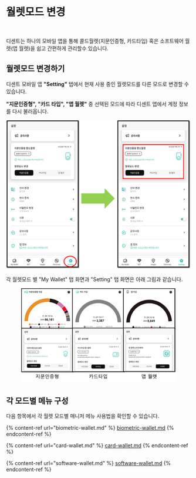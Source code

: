 # 월렛모드 변경

<div align="left">

<figure><img src="../../../.gitbook/assets/walletmode (1).gif" alt="" width="254"><figcaption></figcaption></figure>

</div>

디센트는 하나의 모바일 앱을 통해 콜드월렛(지문인증형, 카드타입) 혹은 소프트웨어 월렛(앱 월렛)을 쉽고 간편하게 관리할수 있습니다.

## 월렛모드 변경하기 <a href="#wallet-mode" id="wallet-mode"></a>

디센트 모바일 앱 **"Setting"** 탭에서 현재 사용 중인 월렛모드를 다른 모드로 변경할 수 있습니다.

**"지문인증형", "카드 타입", "앱 월렛"** 중 선택된 모드에 따라 디센트 앱에서 계정 정보를 다시 불러옵니다.

<div align="left">

<img src="../../../.gitbook/assets/Setting-09.png" alt="">

</div>

각 월렛모드 별 "My Wallet" 탭 화면과 "Setting" 탭 화면은 아래 그림과 같습니다.

<figure><img src="../../../.gitbook/assets/Setting-10.png" alt=""><figcaption></figcaption></figure>

## 각 모드별 메뉴 구성

다음 항목에서 각 월렛 모드별 매니저 메뉴 사용법을 확인할 수 있습니다.

{% content-ref url="biometric-wallet.md" %}
[biometric-wallet.md](biometric-wallet.md)
{% endcontent-ref %}

{% content-ref url="card-wallet.md" %}
[card-wallet.md](card-wallet.md)
{% endcontent-ref %}

{% content-ref url="software-wallet.md" %}
[software-wallet.md](software-wallet.md)
{% endcontent-ref %}

